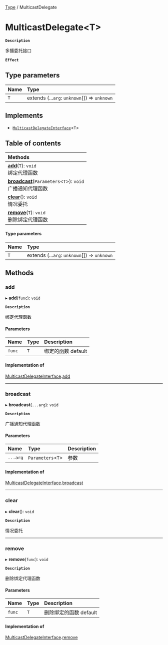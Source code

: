 [Type](../modules/Type.Type.md) / MulticastDelegate

# MulticastDelegate<T\> <Badge type="tip" text="Class" /> <Score text="MulticastDelegate<T\>" />

**`Description`**

多播委托接口

**`Effect`**


## Type parameters

| Name | Type |
| :------ | :------ |
| `T` | extends (...`arg`: `unknown`[]) => `unknown` |

## Implements

- [`MulticastDelegateInterface`](../interfaces/Type.MulticastDelegateInterface.md)<`T`\>

## Table of contents

| Methods |
| :-----|
| **[add](Type.MulticastDelegate.md#add)**(`T`): `void` <br> 绑定代理函数|
| **[broadcast](Type.MulticastDelegate.md#broadcast)**(`Parameters`<`T`\>): `void` <br> 广播通知代理函数|
| **[clear](Type.MulticastDelegate.md#clear)**(): `void` <br> 情况委托|
| **[remove](Type.MulticastDelegate.md#remove)**(`T`): `void` <br> 删除绑定代理函数|

#### Type parameters

| Name | Type |
| :------ | :------ |
| `T` | extends (...`arg`: `unknown`[]) => `unknown` |

## Methods

### add <Score text="add" /> 

▸ **add**(`func`): `void` <Badge type="tip" text="other" />

**`Description`**

绑定代理函数


#### Parameters

| Name | Type | Description |
| :------ | :------ | :------ |
| `func` | `T` |  绑定的函数 default |


#### Implementation of

[MulticastDelegateInterface](../interfaces/Type.MulticastDelegateInterface.md).[add](../interfaces/Type.MulticastDelegateInterface.md#add)

___

### broadcast <Score text="broadcast" /> 

▸ **broadcast**(`...arg`): `void` <Badge type="tip" text="other" />

**`Description`**

广播通知代理函数


#### Parameters

| Name | Type | Description |
| :------ | :------ | :------ |
| `...arg` | `Parameters`<`T`\> |  参数 |


#### Implementation of

[MulticastDelegateInterface](../interfaces/Type.MulticastDelegateInterface.md).[broadcast](../interfaces/Type.MulticastDelegateInterface.md#broadcast)

___

### clear <Score text="clear" /> 

▸ **clear**(): `void` <Badge type="tip" text="other" />

**`Description`**

情况委托



___

### remove <Score text="remove" /> 

▸ **remove**(`func`): `void` <Badge type="tip" text="other" />

**`Description`**

删除绑定代理函数


#### Parameters

| Name | Type | Description |
| :------ | :------ | :------ |
| `func` | `T` |  删除绑定的函数 default |


#### Implementation of

[MulticastDelegateInterface](../interfaces/Type.MulticastDelegateInterface.md).[remove](../interfaces/Type.MulticastDelegateInterface.md#remove)
